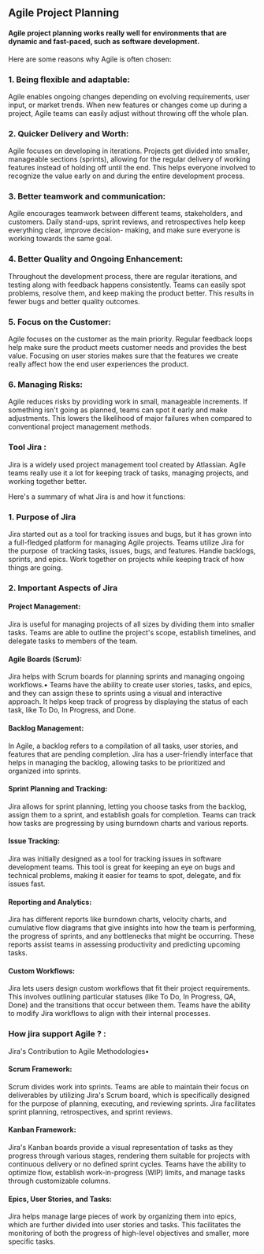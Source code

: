 ## Agile Project Planning
#### Agile project planning works really well for environments that are dynamic and fast-paced, such as software development. 

Here are some reasons why Agile is often chosen:

### 1. Being flexible and adaptable:
Agile enables ongoing changes depending on evolving requirements, user input, or market trends. 
     When new features or changes come up during a project, Agile teams can easily adjust without throwing off the whole plan.

### 2. Quicker Delivery and Worth:
Agile focuses on developing in iterations. Projects get divided into smaller, manageable sections (sprints), allowing for the regular delivery of working features instead of holding off           until the end. This helps everyone involved to recognize the value early on and during the entire development process.

### 3. Better teamwork and communication:
Agile encourages teamwork between different teams, stakeholders, and customers. Daily stand-ups, sprint reviews, and retrospectives help keep everything clear, improve decision-                 making, and make sure everyone is working towards the same goal.

### 4. Better Quality and Ongoing Enhancement:
Throughout the development process, there are regular iterations, and testing along with feedback happens consistently. Teams can easily spot problems,                     resolve them, and keep making the product better. This results in fewer bugs and better quality outcomes.

### 5. Focus on the Customer:
Agile focuses on the customer as the main priority. Regular feedback loops help make sure the product meets customer needs and provides the best value. Focusing on user stories makes sure that the features we create really affect how the end user experiences the product.

### 6. Managing Risks:        
Agile reduces risks by providing work in small, manageable increments. If something isn't going as planned, teams can spot it early and make adjustments. This lowers the likelihood of major failures when compared to conventional project management methods.

### Tool Jira : 
Jira is a widely used project management tool created by Atlassian. Agile teams really use it a lot for keeping track of tasks, managing projects, and working together better. 

Here's a summary of what Jira is and how it functions:

### 1. Purpose of Jira

Jira started out as a tool for tracking issues and bugs, but it has grown into a full-fledged platform for managing Agile projects. 
Teams utilize Jira for the purpose 
of tracking tasks, issues, bugs, and features.
Handle backlogs, sprints, and epics.
Work together on projects while keeping track of how things are going.
### 2. Important Aspects of Jira
#### Project Management: 
Jira is useful for managing projects of all sizes by dividing them into smaller tasks. Teams are able to outline the project's scope, establish timelines, and delegate tasks to members of the team.
#### Agile Boards (Scrum):
Jira helps with Scrum boards for planning sprints and managing ongoing workflows.• Teams have the ability to create user stories, tasks, and epics, and they can assign these to sprints using a visual and interactive approach.
It helps keep track of progress by displaying the status of each task, like To Do, In Progress, and Done.

#### Backlog Management:
In Agile, a backlog refers to a compilation of all tasks, user stories, and features that are pending completion. Jira has a user-friendly interface that helps in managing the backlog, allowing tasks to be prioritized and organized into sprints.

#### Sprint Planning and Tracking:
Jira allows for sprint planning, letting you choose tasks from the backlog, assign them to a sprint, and establish goals for completion. Teams can track how tasks are progressing by using burndown charts and various reports.
#### Issue Tracking:

Jira was initially designed as a tool for tracking issues in software development teams. This tool is great for keeping an eye on bugs and technical problems, making it easier for teams to spot, delegate, and fix issues fast.

#### Reporting and Analytics:
Jira has different reports like burndown charts, velocity charts, and cumulative flow diagrams that give insights into how the team is performing, the progress of sprints, and any bottlenecks that might be occurring. These reports assist teams in assessing productivity and predicting upcoming tasks.

#### Custom Workflows:
Jira lets users design custom workflows that fit their project requirements. This involves outlining particular statuses (like To Do, In Progress, QA, Done) and the transitions that occur between them. Teams have the ability to modify Jira workflows to align with their internal processes.

### How jira support Agile ? :
Jira's Contribution to Agile Methodologies•
#### Scrum Framework:
Scrum divides work into sprints. Teams are able to maintain their focus on deliverables by utilizing Jira's Scrum board, which is specifically designed for the purpose of planning, executing, and reviewing sprints. Jira facilitates sprint planning, retrospectives, and sprint reviews.

#### Kanban Framework: 
Jira's Kanban boards provide a visual representation of tasks as they progress through various stages, rendering them suitable for projects with continuous delivery or no defined sprint cycles. Teams have the ability to optimize flow, establish work-in-progress (WIP) limits, and manage tasks through customizable columns.

#### Epics, User Stories, and Tasks: 
Jira helps manage large pieces of work by organizing them into epics, which are further divided into user stories and tasks. This facilitates the monitoring of both the progress of high-level objectives and smaller, more specific tasks.


